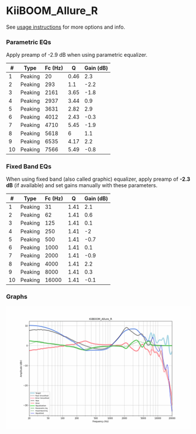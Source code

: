 # KiiBOOM_Allure_R
See [usage instructions](https://github.com/jaakkopasanen/AutoEq#usage) for more options and info.

### Parametric EQs
Apply preamp of -2.9 dB when using parametric equalizer.

|   # | Type    |   Fc (Hz) |    Q |   Gain (dB) |
|-----|---------|-----------|------|-------------|
|   1 | Peaking |        20 | 0.46 |         2.3 |
|   2 | Peaking |       293 | 1.1  |        -2.2 |
|   3 | Peaking |      2161 | 3.65 |        -1.8 |
|   4 | Peaking |      2937 | 3.44 |         0.9 |
|   5 | Peaking |      3631 | 2.82 |         2.9 |
|   6 | Peaking |      4012 | 2.43 |        -0.3 |
|   7 | Peaking |      4710 | 5.45 |        -1.9 |
|   8 | Peaking |      5618 | 6    |         1.1 |
|   9 | Peaking |      6535 | 4.17 |         2.2 |
|  10 | Peaking |      7566 | 5.49 |        -0.8 |

### Fixed Band EQs
When using fixed band (also called graphic) equalizer, apply preamp of **-2.3 dB** (if available) and set gains manually with these parameters.

|   # | Type    |   Fc (Hz) |    Q |   Gain (dB) |
|-----|---------|-----------|------|-------------|
|   1 | Peaking |        31 | 1.41 |         2.1 |
|   2 | Peaking |        62 | 1.41 |         0.6 |
|   3 | Peaking |       125 | 1.41 |         0.1 |
|   4 | Peaking |       250 | 1.41 |        -2   |
|   5 | Peaking |       500 | 1.41 |        -0.7 |
|   6 | Peaking |      1000 | 1.41 |         0.1 |
|   7 | Peaking |      2000 | 1.41 |        -0.9 |
|   8 | Peaking |      4000 | 1.41 |         2.2 |
|   9 | Peaking |      8000 | 1.41 |         0.3 |
|  10 | Peaking |     16000 | 1.41 |        -0.1 |

### Graphs
![](./KiiBOOM_Allure_R.png)
